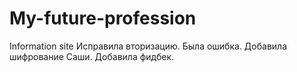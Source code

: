 # My-future-profession
Information site
Исправила вторизацию. Была ошибка. Добавила шифрование Саши. Добавила фидбек.
